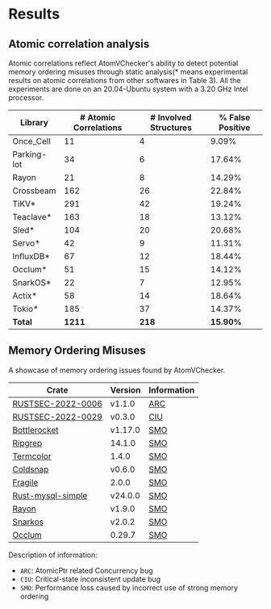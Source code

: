 # Results

## Atomic correlation analysis

Atomic correlations reflect AtomVChecker's ability to detect potential memory ordering misuses through static analysis(* means experimental results on atomic correlations from other softwares in Table 3). All the experiments are done on an 20.04-Ubuntu system with a 3.20 GHz Intel processor.

| Library      | # Atomic Correlations | # Involved Structures | % False Positive  |
|--------------|-----------------------|-----------------------|-------------------|
| Once_Cell    | 11                    | 4                     | 9.09%             |
| Parking-lot  | 34                    | 6                     | 17.64%            |
| Rayon        | 21                    | 8                     | 14.29%            |
| Crossbeam    | 162                   | 26                    | 22.84%            |
| TiKV*        | 291                   | 42                    | 19.24%            |
| Teaclave*    | 163                   | 18                    | 13.12%            |
| Sled*        | 104                   | 20                    | 20.68%            |
| Servo*       | 42                    | 9                     | 11.31%            |
| InfluxDB*    | 67                    | 12                    | 18.44%            |
| Occlum*      | 51                    | 15                    | 14.12%            |
| SnarkOS*     | 22                    | 7                     | 12.95%            |
| Actix*       | 58                    | 14                    | 18.64%            |
| Tokio*       | 185                   | 37                    | 14.37%            |
| **Total**    | **1211**              | **218**               | **15.90%**        |

## Memory Ordering Misuses

A showcase of memory ordering issues found by AtomVChecker. 

Crate | Version | Information
----- | ------- | -----------
[RUSTSEC-2022-0006](https://github.com/Amanieu/thread_local-rs) | v1.1.0 | [ARC](https://github.com/Amanieu/thread_local-rs/pull/34)
[RUSTSEC-2022-0029](https://github.com/crossbeam-rs/crossbeam) | v0.3.0 | [CIU](https://github.com/crossbeam-rs/crossbeam/pull/98)
[Bottlerocket](https://github.com/bottlerocket-os/bottlerocket) | v1.17.0 | [SMO](https://github.com/bottlerocket-os/bottlerocket/pull/3701)
[Ripgrep](https://github.com/BurntSushi/ripgrep) | 14.1.0 | [SMO](https://github.com/BurntSushi/ripgrep/pull/2706)
[Termcolor](https://github.com/BurntSushi/termcolor) | 1.4.0 | [SMO](https://github.com/BurntSushi/termcolor/pull/82)
[Coldsnap](https://github.com/awslabs/coldsnap) | v0.6.0 | [SMO](https://github.com/awslabs/coldsnap/pull/309)
[Fragile](https://github.com/mitsuhiko/fragile) | 2.0.0 | [SMO](https://github.com/mitsuhiko/fragile/pull/36)
[Rust-mysql-simple](https://github.com/blackbeam/rust-mysql-simple) | v24.0.0 | [SMO](https://github.com/blackbeam/rust-mysql-simple/pull/367)
[Rayon](https://github.com/rayon-rs/rayon) | v1.9.0 | [SMO](https://github.com/rayon-rs/rayon/pull/1140)
[Snarkos](https://github.com/AleoNet/snarkOS) | v2.0.2 | [SMO](https://github.com/AleoNet/snarkOS/pull/2317)
[Occlum](https://github.com/occlum/occlum) | 0.29.7 | [SMO](https://github.com/occlum/occlum/pull/1389)

Description of information:

* `ARC`: AtomicPtr related Concurrency bug
* `CIU`: Critical-state inconsistent update bug
* `SMO`: Performance loss caused by incorrect use of strong memory ordering
